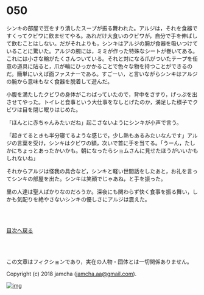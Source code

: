 # 050

シンキの部屋で豆をすり潰したスープが振る舞われた。アルジは，それを食器ですくってクビワに飲ませてやる。あれだけ大食いのクビワが，自分で手を伸ばして飲むことはしない。だがそれよりも，シンキはアルジの腕が食器を吸いつけていることに驚いた。アルジの腕には，ミミが作った特殊なシートが巻いてある。これには小さな輪がたくさんついている。それと対になる爪がついたテープを任意の道具に貼ると，爪が輪にひっかかることで色々な物を持つことができるのだ。簡単にいえば面ファスナーである。すごーい，と言いながらシンキはアルジの腕から意味もなく食器を脱着して遊んだ。  

小腹を満たしたクビワの身体がこわばっていたので，背中をさすり，げっぷを出させてやった。トイレと食事という大仕事をなしとげたのか，満足した様子でクビワは目を閉じ眠りはじめた。  

「ほんとに赤ちゃんみたいだね」起こさないようにシンキが小声で言う。  

「起きてるときも半分寝てるような感じで，少し熱もあるみたいなんです」アルジの言葉を受け，シンキはクビワの額，次いで首に手を当てる。「うーん，たしかにちょっとあったかいかも。朝になったらショムさんに見せたほうがいいかもしれないね」  

それからアルジは怪我の具合など，シンキと軽い世間話をしたあと，お礼を言ってシンキの部屋を出た。シンキは笑顔でじゃあね，と手を振った。  

里の人達は聖人ばかりなのだろうか。深夜にも関わらず快く食事を振る舞い，しかも気配りを絶やさないシンキの優しさにアルジは震えた。  

<br>  
<br>  

[目次へ戻る](https://github.com/jamcha-aa/OblivionReports/blob/master/README.md)  

<br>  
<br>  

この文章はフィクションであり，実在の人物・団体とは一切関係ありません。  

Copyright (c) 2018 jamcha (jamcha.aa@gmail.com).  

[![img](http://i.creativecommons.org/l/by-nc-sa/4.0/88x31.png)](http://creativecommons.org/licenses/by-nc-sa/4.0/deed)